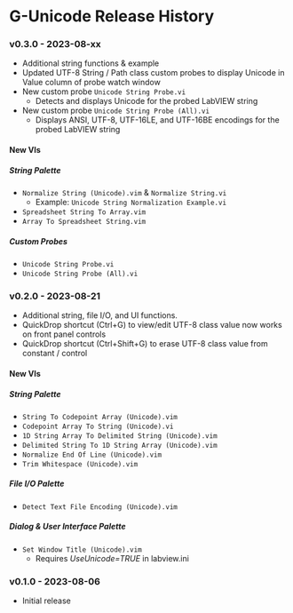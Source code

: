 # G-Unicode Release History
### v0.3.0 - 2023-08-xx
* Additional string functions & example
* Updated UTF-8 String / Path class custom probes to display Unicode in Value column of probe watch window
* New custom probe `Unicode String Probe.vi`
    * Detects and displays Unicode for the probed LabVIEW string
* New custom probe `Unicode String Probe (All).vi`
    * Displays ANSI, UTF-8, UTF-16LE, and UTF-16BE encodings for the probed LabVIEW string

#### New VIs
##### String Palette
* `Normalize String (Unicode).vim` & `Normalize String.vi`
    * Example: `Unicode String Normalization Example.vi`
* `Spreadsheet String To Array.vim`
* `Array To Spreadsheet String.vim`

##### Custom Probes
* `Unicode String Probe.vi`
* `Unicode String Probe (All).vi`



### v0.2.0 - 2023-08-21
* Additional string, file I/O, and UI functions.
* QuickDrop shortcut (Ctrl+G) to view/edit UTF-8 class value now works on front panel controls
* QuickDrop shortcut (Ctrl+Shift+G) to erase UTF-8 class value from constant / control

#### New VIs
##### String Palette
* `String To Codepoint Array (Unicode).vim`
* `Codepoint Array To String (Unicode).vi`
* `1D String Array To Delimited String (Unicode).vim`
* `Delimited String To 1D String Array (Unicode).vim`
* `Normalize End Of Line (Unicode).vim`
* `Trim Whitespace (Unicode).vim`
##### File I/O Palette
* `Detect Text File Encoding (Unicode).vim`
##### Dialog & User Interface Palette
* `Set Window Title (Unicode).vim`
    * Requires _UseUnicode=TRUE_ in labview.ini



### v0.1.0 - 2023-08-06
* Initial release
